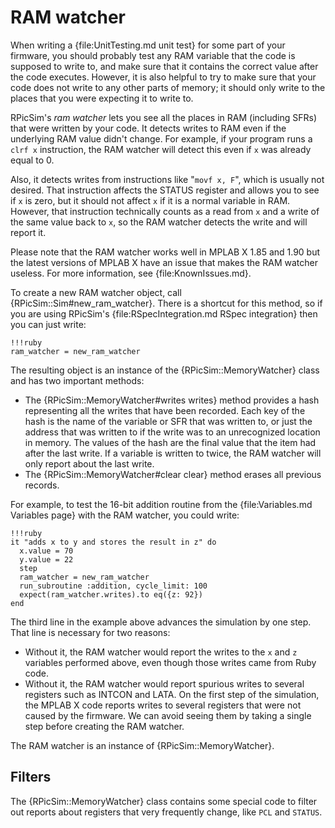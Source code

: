 RAM watcher
====

When writing a {file:UnitTesting.md unit test} for some part of your firmware, you should probably test any RAM variable that the code is supposed to write to, and make sure that it contains the correct value after the code executes.
However, it is also helpful to try to make sure that your code does not write to any other parts of memory; it should only write to the places that you were expecting it to write to.

RPicSim's _ram watcher_ lets you see all the places in RAM (including SFRs) that were written by your code.
It detects writes to RAM even if the underlying RAM value didn't change.
For example, if your program runs a `clrf x` instruction, the RAM watcher will detect this even if `x` was already equal to 0.

Also, it detects writes from instructions like "`movf x, F`", which is usually not desired.
That instruction affects the STATUS register and allows you to see if `x` is zero, but it should not affect `x` if it is a normal variable in RAM.
However, that instruction technically counts as a read from `x` and a write of the same value back to `x`, so the RAM watcher detects the write and will report it.

Please note that the RAM watcher works well in MPLAB X 1.85 and 1.90 but the latest versions of MPLAB X have an issue that makes the RAM watcher useless.
For more information, see {file:KnownIssues.md}.

To create a new RAM watcher object, call {RPicSim::Sim#new_ram_watcher}.  There is a shortcut for this method, so if you are using RPicSim's {file:RSpecIntegration.md RSpec integration} then you can just write:

    !!!ruby
    ram_watcher = new_ram_watcher

The resulting object is an instance of the {RPicSim::MemoryWatcher} class and has two important methods:

* The {RPicSim::MemoryWatcher#writes writes} method provides a hash representing all the writes that have been recorded.
  Each key of the hash is the name of the variable or SFR that was written to, or just the address that was written to if the write was to an unrecognized location in memory.
  The values of the hash are the final value that the item had after the last write.
  If a variable is written to twice, the RAM watcher will only report about the last write.
* The {RPicSim::MemoryWatcher#clear clear} method erases all previous records.

For example, to test the 16-bit addition routine from the {file:Variables.md Variables page} with the RAM watcher, you could write:

    !!!ruby
    it "adds x to y and stores the result in z" do
      x.value = 70
      y.value = 22
      step
      ram_watcher = new_ram_watcher
      run_subroutine :addition, cycle_limit: 100
      expect(ram_watcher.writes).to eq({z: 92})
    end

The third line in the example above advances the simulation by one step.  That line is necessary for two reasons:

* Without it, the RAM watcher would report the writes to the `x` and `z` variables performed above, even though those writes came from Ruby code.
* Without it, the RAM watcher would report spurious writes to several registers such as INTCON and LATA.
  On the first step of the simulation, the MPLAB X code reports writes to several registers that were not caused by the firmware.
  We can avoid seeing them by taking a single step before creating the RAM watcher.

The RAM watcher is an instance of {RPicSim::MemoryWatcher}.

Filters
----

The  {RPicSim::MemoryWatcher} class contains some special code to filter out reports about registers that very frequently change, like `PCL` and `STATUS`.

